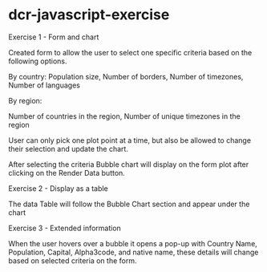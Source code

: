 # dcr-javascript-exercise

Exercise 1 - Form and chart

Created form to allow the user to select one specific criteria based on the following options.

By country:
Population size,
Number of borders,
Number of timezones,
Number of languages

By region:

Number of countries in the region,
Number of unique timezones in the region

User can only pick one plot point at a time, but also be allowed to change their selection and update the chart.

After selecting the criteria Bubble chart will display on the form plot after clicking on the Render Data button.

Exercise 2 - Display as a table

The data Table will follow the Bubble Chart section and appear under the chart

Exercise 3 - Extended information

When the user hovers over a bubble it opens a pop-up with Country Name, Population, Capital, Alpha3code, and native name, these details will change based on selected criteria on the form.
